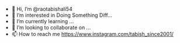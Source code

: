- 👋 Hi, I’m @raotabishali54
- 👀 I’m interested in Doing Something Diff...
- 🌱 I’m currently learning ...
- 💞️ I’m looking to collaborate on ...
- 📫 How to reach me https://www.instagram.com/tabish_since2001/

<!---
raotabishali54/raotabishali54 is a ✨ special ✨ repository because its `README.md` (this file) appears on your GitHub profile.
You can click the Preview link to take a look at your changes.
--->
